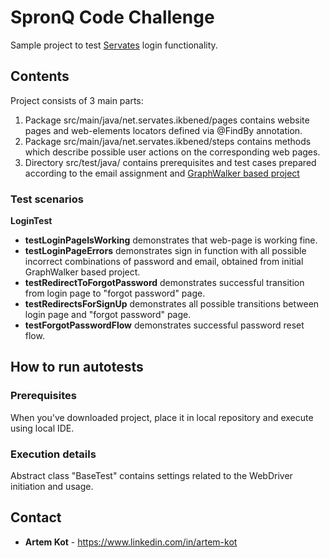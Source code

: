 # SpronQ Code Challenge

Sample project to test [Servates](https://qa-scooter.praktikum-services.ru/) login functionality.

## Contents

Project consists of 3 main parts:
1. Package src/main/java/net.servates.ikbened/pages contains website pages and web-elements locators defined via @FindBy annotation.
2. Package src/main/java/net.servates.ikbened/steps contains methods which describe possible user actions on the corresponding web pages.
3. Directory src/test/java/ contains prerequisites and test cases prepared according to the email assignment and [GraphWalker based project](https://www.dropbox.com/s/93xw46wqkzs7y9t/servates-WIP.zip?dl=0)

### Test scenarios

**LoginTest**
* **testLoginPageIsWorking** demonstrates that web-page is working fine.
* **testLoginPageErrors** demonstrates sign in function with all possible incorrect combinations of password and email, obtained from initial GraphWalker based project. 
* **testRedirectToForgotPassword** demonstrates successful transition from login page to "forgot password" page.
* **testRedirectsForSignUp** demonstrates all possible transitions between login page and "forgot password" page.
* **testForgotPasswordFlow** demonstrates successful password reset flow.

## How to run autotests



### Prerequisites

When you've downloaded project, place it in local repository and execute using local IDE.

### Execution details

Abstract class "BaseTest" contains settings related to the WebDriver initiation and usage.

## Contact

* **Artem Kot** - https://www.linkedin.com/in/artem-kot